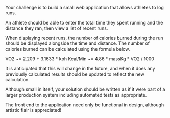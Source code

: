 Your challenge is to build a small web application that allows athletes to log runs.

An athlete should be able to enter the total time they spent running and the distance they ran, then view a list of recent runs.

When displaying recent runs, the number of calories burned during the run should be displayed alongside the time and distance. The number of calories burned can be calculated using the formula below.

VO2 ~= 2.209 + 3.1633 * kph
Kcal/Min ~= 4.86 * massKg * VO2 / 1000

It is anticipated that this will change in the future, and when it does any previously calculated results should be updated to reflect the new calculation.

Although small in itself, your solution should be written as if it were part of a larger production system including automated tests as appropriate.

The front end to the application need only be functional in design, although artistic flair is appreciated!
